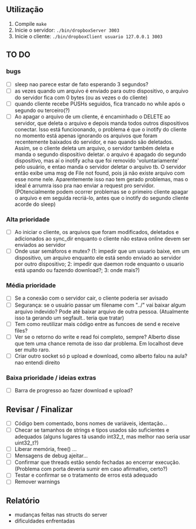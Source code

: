 ## Utilização
1. Compile ```make```
2. Inicie o servidor: ```./bin/dropboxServer 3003```
3. Inicie o cliente: ```./bin/dropboxClient usuario 127.0.0.1 3003```

## TO DO
### bugs
- [ ] sleep nao parece estar de fato esperando 3 segundos?
- [ ] as vezes quando um arquivo é enviado para outro dispositivo, o arquivo do servidor fica com 0 bytes (ou as vezes o do cliente)
- [ ] quando cliente recebe PUSHs seguidos, fica trancado no while após o segundo ou terceiro(?)
- [ ] Ao apagar o arquivo de um cliente, é encaminhado o DELETE ao servidor, que deleta o arquivo e depois manda todos outros dispositivos conectar. Isso está funcioonando, o problema é que o inotify do cliente no momento está apenas ignorando os arquivos que foram recentemente baixados do servidor, e nao quando são deletados. Assim, se o cliente deleta um arquivo, o servidor também deleta e manda o segundo dispositivo deletar. o arquivo é apagado do segundo dispositivo, mas aí o inotify acha que foi removido 'voluntariamente' pelo usuário, e entao manda o servidor deletar o arquivo tb. O servidor então exibe uma msg de File not found, pois já não existe arquivo com esse nome nele. Aparentemente isso nao tem gerado problemas, mas o ideal é arrumra isso pra nao enviar a request pro servidor. (POtencialmente podem ocorrer problemas se o primeiro cliente apagar o arquivo e em seguida recriá-lo, antes que o inotify do segundo cliente acorde do sleep)

### Alta prioridade
- [ ] Ao iniciar o cliente, os arquivos que foram modificados, deletados e adicionados ao sync_dir enquanto o cliente não estava online devem ser enviados ao servidor
- [ ] Onde usar semáforos e mutex? (1: impedir que um usuario baixe, em um dispositivo, um arquivo enquanto ele está sendo enviado ao servidor por outro dispositivo; 2: impedir que daemon rode enquanto o usuario está upando ou fazendo download?; 3: onde mais?)

### Média prioridade
- [ ] Se a conexão com o servidor cair, o cliente poderia ser avisado
- [ ] Segurança: se o usuário passar um filename com "../" vai baixar algum arquivo indevido? Pode até baixar arquivo de outra pessoa. (Atualmente isso ta gerando um segfault.. teria que tratar)
- [ ] Tem como reutilizar mais código entre as funcoes de send e receive files?
- [ ] Ver se o retorno do write e read foi completo, sempre? Alberto disse que tem uma chance remota de isso dar problema. Em localhost deve ser muito raro.
- [ ] Criar outro socket só p upload e download, como alberto falou na aula? nao entendi direito

### Baixa prioridade / ideias extras
- [ ] Barra de progresso ao fazer download e upload?

## Revisar / Finalizar
- [ ] Código bem comentado, bons nomes de variáveis, identação...
- [ ] Checar se tamanhos de strings e tipos usados são suficientes e adequados (alguns lugares tá usando int32_t, mas melhor nao seria usar uint32_t?)
- [ ] Liberar memória, free() ...
- [ ] Mensagens de debug ajeitar...
- [ ] Confirmar que threads estão sendo fechadas ao encerrar execução. (Problema com porta deveria sumir em caso afirmativo, certo?)
- [ ] Testar e confirmar se o tratamento de erros está adequado
- [ ] Remover warnings

## Relatório
- mudanças feitas nas structs do server
- dificuldades enfrentadas
